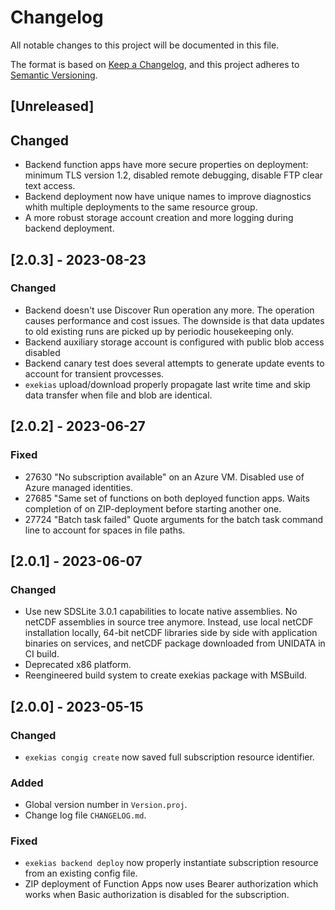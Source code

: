 # Changelog

All notable changes to this project will be documented in this file.

The format is based on [Keep a Changelog](https://keepachangelog.com/en/1.0.0/),
and this project adheres to [Semantic Versioning](https://semver.org/spec/v2.0.0.html).

## [Unreleased]

## Changed
- Backend function apps have more secure properties on deployment: minimum TLS version 1.2, disabled remote debugging, disable FTP clear text access.
- Backend deployment now have unique names to improve diagnostics whith multiple deployments to the same resource group.
- A more robust storage account creation and more logging during backend deployment.

## [2.0.3] - 2023-08-23

### Changed
- Backend doesn't use Discover Run operation any more. The operation causes performance and cost issues.
  The downside is that data updates to old existing runs are picked up by periodic housekeeping only.
- Backend auxiliary storage account is configured with public blob access disabled
- Backend canary test does several attempts to generate update events to account for transient provcesses.
- `exekias` upload/download properly propagate last write time and skip data transfer when
  file and blob are identical.

## [2.0.2] - 2023-06-27

### Fixed
- 27630 "No subscription available" on an Azure VM. Disabled use of Azure managed identities.
- 27685 "Same set of functions on both deployed function apps. Waits completion of on ZIP-deployment before starting another one.
- 27724 "Batch task failed" Quote arguments for the batch task command line to account for spaces in file paths.

## [2.0.1] - 2023-06-07

### Changed
- Use new SDSLite 3.0.1 capabilities to locate native assemblies.
  No netCDF assemblies in source tree anymore. Instead, use local netCDF installation locally,
  64-bit netCDF libraries side by side with application binaries on services,
  and netCDF package downloaded from UNIDATA in CI build.
- Deprecated x86 platform.
- Reengineered build system to create exekias package with MSBuild.

## [2.0.0] - 2023-05-15

### Changed
- `exekias congig create` now saved full subscription resource identifier.

### Added
- Global version number in `Version.proj`.
- Change log file `CHANGELOG.md`.

### Fixed
- `exekias backend deploy` now properly instantiate subscription resource from an existing config file.
- ZIP deployment of Function Apps now uses Bearer authorization which works when Basic authorization is disabled for the subscription.